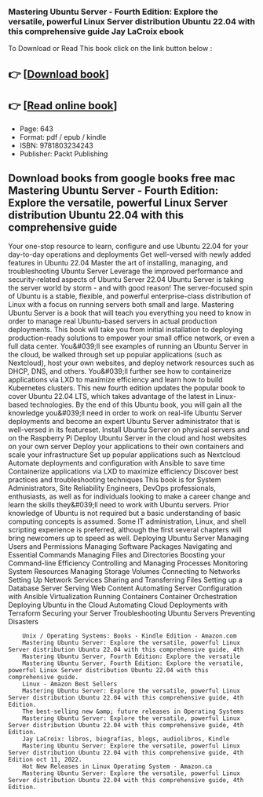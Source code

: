 ### Mastering Ubuntu Server - Fourth Edition: Explore the versatile, powerful Linux Server distribution Ubuntu 22.04 with this comprehensive guide Jay LaCroix ebook

To Download or Read This book click on the link button below :

## 👉  [**[Download book](http://get-pdfs.com/download.php?group=book&from=github.com&id=646458&lnk=1079 "Download book")**]

## 👉  [**[Read online book](http://get-pdfs.com/download.php?group=book&from=github.com&id=646458&lnk=1079 "Read online book")**]


* Page: 643
* Format: pdf / epub / kindle
* ISBN: 9781803234243
* Publisher: Packt Publishing



## Download books from google books free mac Mastering Ubuntu Server - Fourth Edition: Explore the versatile, powerful Linux Server distribution Ubuntu 22.04 with this comprehensive guide



Your one-stop resource to learn, configure and use Ubuntu 22.04 for your day-to-day operations and deployments Get well-versed with newly added features in Ubuntu 22.04 Master the art of installing, managing, and troubleshooting Ubuntu Server Leverage the improved performance and security-related aspects of Ubuntu Server 22.04 Ubuntu Server is taking the server world by storm - and with good reason! The server-focused spin of Ubuntu is a stable, flexible, and powerful enterprise-class distribution of Linux with a focus on running servers both small and large. Mastering Ubuntu Server is a book that will teach you everything you need to know in order to manage real Ubuntu-based servers in actual production deployments. This book will take you from initial installation to deploying production-ready solutions to empower your small office network, or even a full data center. You&amp;#039;ll see examples of running an Ubuntu Server in the cloud, be walked through set up popular applications (such as Nextcloud), host your own websites, and deploy network resources such as DHCP, DNS, and others. You&amp;#039;ll further see how to containerize applications via LXD to maximize efficiency and learn how to build Kubernetes clusters. This new fourth edition updates the popular book to cover Ubuntu 22.04 LTS, which takes advantage of the latest in Linux-based technologies. By the end of this Ubuntu book, you will gain all the knowledge you&amp;#039;ll need in order to work on real-life Ubuntu Server deployments and become an expert Ubuntu Server administrator that is well-versed in its featureset. Install Ubuntu Server on physical servers and on the Raspberry Pi Deploy Ubuntu Server in the cloud and host websites on your own server Deploy your applications to their own containers and scale your infrastructure Set up popular applications such as Nextcloud Automate deployments and configuration with Ansible to save time Containerize applications via LXD to maximize efficiency Discover best practices and troubleshooting techniques This book is for System Administrators, Site Reliability Engineers, DevOps professionals, enthusiasts, as well as for individuals looking to make a career change and learn the skills they&amp;#039;ll need to work with Ubuntu servers. Prior knowledge of Ubuntu is not required but a basic understanding of basic computing concepts is assumed. Some IT administration, Linux, and shell scripting experience is preferred, although the first several chapters will bring newcomers up to speed as well. Deploying Ubuntu Server Managing Users and Permissions Managing Software Packages Navigating and Essential Commands Managing Files and Directories Boosting your Command-line Efficiency Controlling and Managing Processes Monitoring System Resources Managing Storage Volumes Connecting to Networks Setting Up Network Services Sharing and Transferring Files Setting up a Database Server Serving Web Content Automating Server Configuration with Ansible Virtualization Running Containers Container Orchestration Deploying Ubuntu in the Cloud Automating Cloud Deployments with Terraform Securing your Server Troubleshooting Ubuntu Servers Preventing Disasters


        Unix / Operating Systems: Books - Kindle Edition - Amazon.com
        Mastering Ubuntu Server: Explore the versatile, powerful Linux Server distribution Ubuntu 22.04 with this comprehensive guide, 4th 
        Mastering Ubuntu Server, Fourth Edition: Explore the versatile
        Mastering Ubuntu Server, Fourth Edition: Explore the versatile, powerful Linux Server distribution Ubuntu 22.04 with this comprehensive guide.
        Linux - Amazon Best Sellers
        Mastering Ubuntu Server: Explore the versatile, powerful Linux Server distribution Ubuntu 22.04 with this comprehensive guide, 4th Edition.
        The best-selling new &amp; future releases in Operating Systems
        Mastering Ubuntu Server: Explore the versatile, powerful Linux Server distribution Ubuntu 22.04 with this comprehensive guide, 4th Edition.
        Jay LaCroix: libros, biografías, blogs, audiolibros, Kindle
        Mastering Ubuntu Server: Explore the versatile, powerful Linux Server distribution Ubuntu 22.04 with this comprehensive guide, 4th Edition oct 11, 2022.
        Hot New Releases in Linux Operating System - Amazon.ca
        Mastering Ubuntu Server: Explore the versatile, powerful Linux Server distribution Ubuntu 22.04 with this comprehensive guide, 4th Edition.
    




